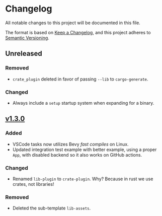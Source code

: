 # Changelog
All notable changes to this project will be documented in this file.

The format is based on [Keep a Changelog](https://keepachangelog.com/en/1.0.0/),
and this project adheres to [Semantic Versioning](https://semver.org/spec/v2.0.0.html).

## Unreleased
### Removed
- `crate_plugin` deleted in favor of passing `--lib` to `cargo-generate`.

### Changed
- Always include a `setup` startup system when expanding for a binary.

## [v1.3.0]
### Added
- VSCode tasks now utilizes Bevy *fast compiles* on Linux.
- Updated integration test example with better example, using a proper `App`, with disabled
backend so it also works on GitHub actions.

### Changed
- Renamed `lib-plugin` to `crate-plugin`. Why? Because in rust we use crates, not libraries!

### Removed
- Deleted the sub-template `lib-assets`.

[v1.3.0]: https://github.com/taurr/bevy-template-rs/releases/tag/v1.3.0